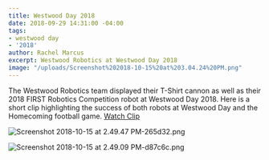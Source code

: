 ```yaml
---
title: Westwood Day 2018
date: 2018-09-29 14:31:00 -04:00
tags:
- westwood day
- '2018'
author: Rachel Marcus
excerpt: Westwood Robotics at Westwood Day 2018
image: "/uploads/Screenshot%202018-10-15%20at%203.04.24%20PM.png"
---
```


The Westwood Robotics team displayed their T-Shirt cannon as well as their 2018 FIRST Robotics Competition robot at Westwood Day 2018. Here is a short clip highlighting the success of both robots at Westwood Day and the Homecoming football game. 
[Watch Clip](https://youtu.be/SIonkeHiJeM)

![Screenshot 2018-10-15 at 2.49.47 PM-265d32.png](/uploads/Screenshot%202018-10-15%20at%202.49.47%20PM-265d32.png)

![Screenshot 2018-10-15 at 2.49.09 PM-d87c6c.png](/uploads/Screenshot%202018-10-15%20at%202.49.09%20PM-d87c6c.png)